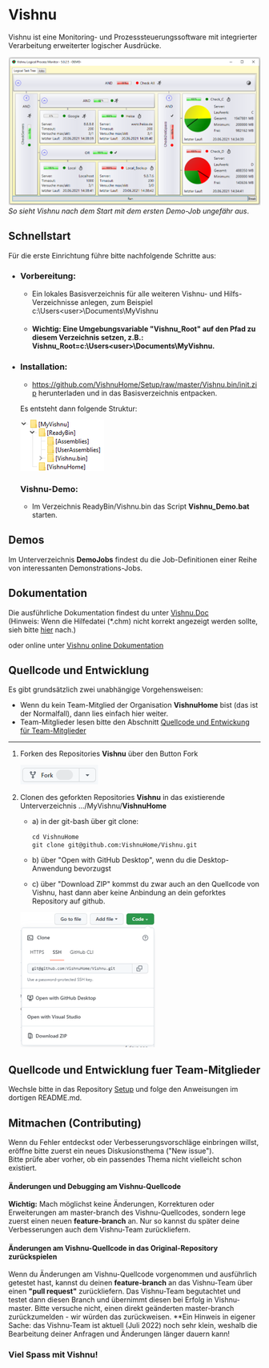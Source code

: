 # Vishnu
Vishnu ist eine Monitoring- und Prozesssteuerungssoftware mit integrierter Verarbeitung erweiterter logischer Ausdrücke.

![Vishnu-Hilfe Startseite](./FirstView.png?raw=true "Vishnu-Hilfe")
*So sieht Vishnu nach dem Start mit dem ersten Demo-Job ungefähr aus*.

## Schnellstart

Für die erste Einrichtung führe bitte nachfolgende Schritte aus:
  - ### Vorbereitung:
	* Ein lokales Basisverzeichnis für alle weiteren Vishnu- und Hilfs-Verzeichnisse anlegen, zum Beispiel c:\Users\<user>\Documents\MyVishnu
	* #### Wichtig: Eine Umgebungsvariable "Vishnu_Root" auf den Pfad zu diesem Verzeichnis setzen, z.B.: Vishnu_Root=c:\Users\<user>\Documents\MyVishnu.

  - ### Installation:
	* https://github.com/VishnuHome/Setup/raw/master/Vishnu.bin/init.zip herunterladen und in das Basisverzeichnis entpacken.

	Es entsteht dann folgende Struktur:
      
	![Verzeichnisse nach Installation](./struct.png?raw=true "Verzeichnisstruktur")

	### Vishnu-Demo:

	- Im Verzeichnis ReadyBin/Vishnu.bin das Script **Vishnu_Demo.bat** starten.

## Demos
Im Unterverzeichnis **DemoJobs** findest du die Job-Definitionen einer Reihe von interessanten Demonstrations-Jobs.

## Dokumentation
Die ausführliche Dokumentation findest du unter
[Vishnu.Doc](https://github.com/https://github.com/VishnuHome/Vishnu/releases/latest/download/Vishnu_doc.de.chm)
<br/><span style="font-size:14px;">(Hinweis: Wenn die Hilfedatei (*.chm) nicht korrekt angezeigt werden sollte, sieh bitte [hier](CHM_HowTo.md) nach.)</span>

oder online unter
[Vishnu online Dokumentation](https://neteti.de/Vishnu.Doc/)

## Quellcode und Entwicklung

Es gibt grundsätzlich zwei unabhängige Vorgehensweisen:
  - Wenn du kein Team-Mitglied der Organisation **VishnuHome** bist (das ist der Normalfall),
    dann lies einfach hier weiter.
  - Team-Mitglieder lesen bitte den Abschnitt [Quellcode und Entwickung für Team-Mitglieder](#Quellcode-und-Entwicklung-fuer-Team-Mitglieder)

---

1. Forken des Repositories **Vishnu** über den Button Fork

   ![Fork](Fork_Button.png)
2. Clonen des geforkten Repositories **Vishnu** in das existierende Unterverzeichnis
	.../MyVishnu/**VishnuHome**
	
	- a) in der git-bash über git clone:

		  cd VishnuHome
		  git clone git@github.com:VishnuHome/Vishnu.git

	- b) über "Open with GitHub Desktop", wenn du die Desktop-Anwendung bevorzugst
	
	- c) über "Download ZIP" kommst du zwar auch an den Quellcode von Vishnu, 
	     hast dann aber keine Anbindung an dein geforktes Repository auf github.
	
   ![clone](Git_Clone_small.png)
	

## Quellcode und Entwicklung fuer Team-Mitglieder

Wechsle bitte in das Repository [Setup](https://github.com/VishnuHome/Setup) und folge den Anweisungen im dortigen README.md.

## Mitmachen (Contributing)
Wenn du Fehler entdeckst oder Verbesserungsvorschläge einbringen willst, eröffne bitte zuerst ein neues Diskusionsthema ("New issue").<br/>
Bitte prüfe aber vorher, ob ein passendes Thema nicht vielleicht schon existiert.

#### Änderungen und Debugging am Vishnu-Quellcode

**Wichtig:** Mach möglichst keine Änderungen, Korrekturen oder Erweiterungen
am master-branch des Vishnu-Quellcodes, sondern lege zuerst einen neuen **feature-branch** an. 
Nur so kannst du später deine Verbesserungen auch dem Vishnu-Team zurückliefern.

#### Änderungen am Vishnu-Quellcode in das Original-Repository zurückspielen

Wenn du Änderungen am Vishnu-Quellcode vorgenommen und ausführlich getestet hast, kannst du deinen **feature-branch** an das Vishnu-Team über einen **"pull request"** zurückliefern. Das Vishnu-Team begutachtet und testet dann diesen Branch und übernimmt diesen bei Erfolg in Vishnu-master.
Bitte versuche nicht, einen direkt geänderten master-branch zurückzumelden - wir würden das zurückweisen.
**Ein Hinweis in eigener Sache: das Vishnu-Team ist aktuell (Juli 2022) noch sehr klein, weshalb die Bearbeitung deiner Anfragen und Änderungen länger dauern kann!

### Viel Spass mit Vishnu!
